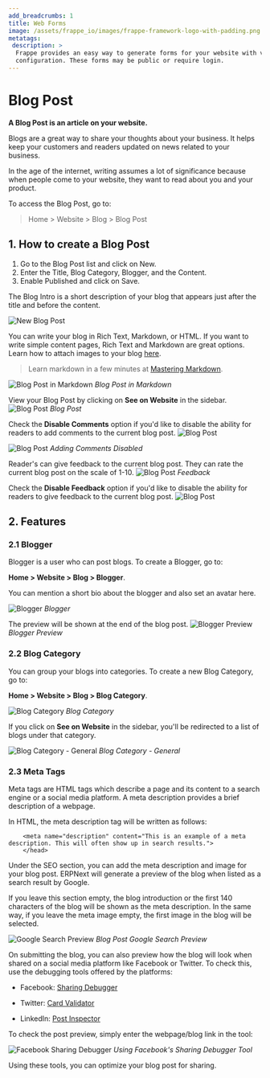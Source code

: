 ```yaml
---
add_breadcrumbs: 1
title: Web Forms
image: /assets/frappe_io/images/frappe-framework-logo-with-padding.png
metatags:
 description: >
  Frappe provides an easy way to generate forms for your website with very little
  configuration. These forms may be public or require login.
---
```


# Blog Post

**A Blog Post is an article on your website.**

Blogs are a great way to share your thoughts about your business.
It helps keep your customers and readers updated on news related to your business.

In the age of the internet, writing assumes a lot of significance because when
people come to your website, they want to read about you and your product.

To access the Blog Post, go to:
> Home > Website > Blog > Blog Post

## 1. How to create a Blog Post

1. Go to the Blog Post list and click on New.
1. Enter the Title, Blog Category, Blogger, and the Content.
1. Enable Published and click on Save.

The Blog Intro is a short description of your blog that appears just after the
title and before the content.

![New Blog Post](/docs/assets/img/website/new-blog-post.png)

You can write your blog in Rich Text, Markdown, or HTML. If you want to write
simple content pages, Rich Text and Markdown are great options. Learn how to
attach images to your blog [here](/docs/user/manual/en/website/web-page#images).

> Learn markdown in a few minutes at [Mastering Markdown](https://guides.github.com/features/mastering-markdown/).

![Blog Post in Markdown](/docs/assets/img/website/blog-post-in-markdown.png)
*Blog Post in Markdown*

View your Blog Post by clicking on **See on Website** in the sidebar.
![Blog Post](/docs/assets/img/website/blog-post.png)
*Blog Post*

Check the **Disable Comments** option if you'd like to disable the ability for readers to add comments to the current blog post.
![Blog Post](/docs/assets/img/website/blog-post-disable-comments.png)

![Blog Post](/docs/assets/img/website/blog-post-no-comments.png)
*Adding Comments Disabled*

Reader's can give feedback to the current blog post. They can rate the current blog post on the scale of 1-10.
![Blog Post](/docs/assets/img/website/blog-post-feedback.png)
*Feedback*

Check the **Disable Feedback** option if you'd like to disable the ability for readers to give feedback to the current blog post.
![Blog Post](/docs/assets/img/website/blog-post-disable-feedback.png)

## 2. Features

### 2.1 Blogger

Blogger is a user who can post blogs. To create a Blogger, go to:

**Home > Website > Blog > Blogger**.

You can mention a short bio about the blogger and also set an avatar here.

![Blogger](/docs/assets/img/website/blogger.png)
*Blogger*

The preview will be shown at the end of the blog post.
![Blogger Preview](/docs/assets/img/website/blogger-preview.png)
*Blogger Preview*

### 2.2 Blog Category

You can group your blogs into categories. To create a new Blog Category, go to:

**Home > Website > Blog > Blog Category**.

![Blog Category](/docs/assets/img/website/blog-category.png)
*Blog Category*

If you click on **See on Website** in the sidebar, you'll be redirected to a
list of blogs under that category.

![Blog Category - General](/docs/assets/img/website/blog-category-web-view.png)
*Blog Category - General*

### 2.3 Meta Tags

Meta tags are HTML tags which describe a page and its content to a search engine or a social media platform. A meta description provides a brief description of a webpage. 

In HTML, the meta description tag will be written as follows:

```<head>
    <meta name="description" content="This is an example of a meta description. This will often show up in search results.">
    </head>
```

Under the SEO section, you can add the meta description and image for your blog post. ERPNext will generate a preview of the blog when listed as a search result by Google.

If you leave this section empty, the blog introduction or the first 140 characters of the blog will be shown as the meta description. In the same way, if you leave the meta image empty, the first image in the blog will be selected.

![Google Search Preview](/docs/assets/img/website/blog-post-seo-meta.png)
*Blog Post Google Search Preview*

On submitting the blog, you can also preview how the blog will look when shared on a social media platform like Facebook or Twitter. To check this, use the debugging tools offered by the platforms:

- Facebook: [Sharing Debugger](https://developers.facebook.com/tools/debug/)

- Twitter: [Card Validator](https://cards-dev.twitter.com/validator)

- LinkedIn: [Post Inspector](https://www.linkedin.com/post-inspector/inspect/)

To check the post preview, simply enter the webpage/blog link in the tool:

![Facebook Sharing Debugger](/docs/assets/img/website/blog-post-facebook-debugger.png)
*Using Facebook's Sharing Debugger Tool*

Using these tools, you can optimize your blog post for sharing.